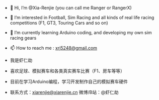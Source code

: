 - 👋 Hi, I’m @Xia-Renjie (you can call me Ranger or RangerX)
- 👀 I’m interested in Football, Sim Racing and all kinds of real life racing competitions (F1, GT3, Touring Cars and so on)
- 🌱 I’m currently learning Arduino coding, and developing my own sim racing gears
- 📫 How to reach me : xrj5248@gmail.com

- 我是虾仁劫
- 喜欢足球、模拟赛车和各类真实赛车比赛（F1、房车等等）
- 目前在学习Arduino编程，学习开发制作自己的模拟赛车硬件
- 联系方式：xiarenjie@xiarenjie.cn 微博/B站：@虾仁劫

<!---
xrj5248/xrj5248 is a ✨ special ✨ repository because its `README.md` (this file) appears on your GitHub profile.
You can click the Preview link to take a look at your changes.
--->
